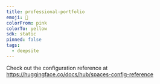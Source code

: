 ```yaml
---
title: professional-portfolio
emoji: 🐳
colorFrom: pink
colorTo: yellow
sdk: static
pinned: false
tags:
  - deepsite
---
```


Check out the configuration reference at https://huggingface.co/docs/hub/spaces-config-reference